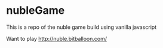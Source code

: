 # nubleGame

This is a repo of the nuble game build using vanilla javascript


Want to play http://nuble.bitballoon.com/
